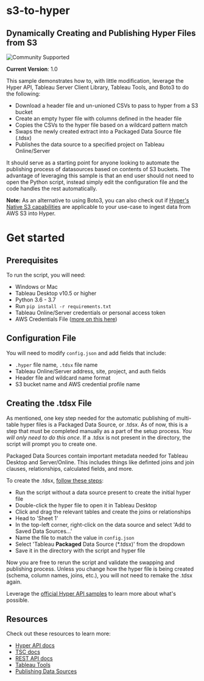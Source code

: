 # s3-to-hyper
## __Dynamically Creating and Publishing Hyper Files from S3__

![Community Supported](https://img.shields.io/badge/Support%20Level-Community%20Supported-53bd92.svg)

__Current Version__: 1.0

This sample demonstrates how to, with little modification, leverage the Hyper API, Tableau Server Client Library, Tableau Tools, and Boto3 to do the following:
- Download a header file and un-unioned CSVs to pass to hyper from a S3 bucket
- Create an empty hyper file with columns defined in the header file
- Copies the CSVs to the hyper file based on a wildcard pattern match
- Swaps the newly created extract into a Packaged Data Source file (.tdsx)
- Publishes the data source to a specified project on Tableau Online/Server

It should serve as a starting point for anyone looking to automate the publishing process of datasources based on contents of S3 buckets. The advantage of leveraging this sample is that an end user should not need to open the Python script, instead simply edit the configuration file and the code handles the rest automatically.

**Note:** As an alternative to using Boto3, you can also check out if [Hyper's Native S3 capabilities](https://github.com/tableau/hyper-api-samples/tree/main/Community-Supported/native-s3/README.md) are applicable to your use-case to ingest data from AWS S3 into Hyper.

# Get started

## __Prerequisites__
To run the script, you will need:
- Windows or Mac
- Tableau Desktop v10.5 or higher
- Python 3.6 - 3.7
- Run `pip install -r requirements.txt`
- Tableau Online/Server credentials or personal access token
- AWS Credentials File ([more on this here](https://boto3.amazonaws.com/v1/documentation/api/latest/guide/configuration.html))

## __Configuration File__
You will need to modify `config.json` and add fields that include:
- `.hyper` file name, `.tdsx` file name
- Tableau Online/Server address, site, project, and auth fields
- Header file and wildcard name format
- S3 bucket name and AWS credential profile name


## __Creating the .tdsx File__
As mentioned, one key step needed for the automatic publishing of multi-table hyper files is a Packaged Data Source, or .tdsx. As of now, this is a step that must be completed manually as a part of the setup process. _You will only need to do this once_. If a .tdsx is not present in the directory, the script will prompt you to create one.

Packaged Data Sources contain important metadata needed for Tableau Desktop and Server/Online. This includes things like definted joins and join clauses, relationships, calculated fields, and more.

To create the .tdsx, [follow these steps](https://help.tableau.com/current/pro/desktop/en-us/export_connection.htm):
- Run the script without a data source present to create the initial hyper file
- Double-click the hyper file to open it in Tableau Desktop
- Click and drag the relevant tables and create the joins or relationships
- Head to 'Sheet 1'
- In the top-left corner, right-click on the data source and select 'Add to Saved Data Sources...'
- Name the file to match the value in `config.json`
- Select 'Tableau __Packaged__ Data Source (*.tdsx)' from the dropdown
- Save it in the directory with the script and hyper file

Now you are free to rerun the script and validate the swapping and publishing process. Unless you change how the hyper file is being created (schema, column names, joins, etc.), you will not need to remake the .tdsx again.


Leverage the [official Hyper API samples](https://github.com/tableau/hyper-api-samples/tree/master/Python) to learn more about what's possible.


## __Resources__
Check out these resources to learn more:
- [Hyper API docs](https://tableau.github.io/hyper-db)
- [TSC docs](https://tableau.github.io/server-client-python/docs/)
- [REST API docs](https://help.tableau.com/current/api/rest_api/en-us/REST/rest_api.htm)
- [Tableau Tools](https://github.com/bryantbhowell/tableau_tools)
- [Publishing Data Sources](https://help.tableau.com/current/pro/desktop/en-us/export_connection.htm)
